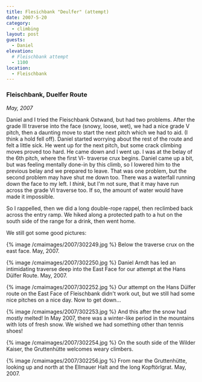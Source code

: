 ```yaml
---
title: Flesichbank "Deulfer" (attempt)
date: 2007-5-20
category:
  - climbing
layout: post
guests:
  - Daniel
elevation:
  # Fleischbank attempt
  - 1100
location:
  - Fleischbank
---
```


### Fleischbank, Duelfer Route</a>
_May, 2007_

Daniel and I tried the Fleischbank Ostwand, but had two problems. After the
grade III traverse into the face (snowy, loose, wet), we had a nice grade V
pitch, then a daunting move to start the next pitch which we had to aid. (I
think a hold fell off). Daniel started worrying about the rest of the route and
felt a little sick. He went up for the next pitch, but some crack climbing
moves proved too hard. He came down and I went up. I was at the belay of the
6th pitch, where the first VI- traverse crux begins. Daniel came up a bit, but
was feeling mentally done-in by this climb, so I lowered him to the previous
belay and we prepared to leave. That was one problem, but the second problem
may have shut me down too. There was a waterfall running down the face to my
left. I _think_, but I'm not sure, that it may have run across the grade VI
traverse too. If so, the amount of water would have made it impossible.

So I rappelled, then we did a long double-rope rappel, then reclimbed back
across the entry ramp. We hiked along a protected path to a hut on the south
side of the range for a drink, then went home.

We still got some good pictures:

{% image /cmaimages/2007/302249.jpg %}
Below the traverse crux on the east face. May, 2007.

{% image /cmaimages/2007/302250.jpg %}
Daniel Arndt has led an intimidating traverse deep into the East Face for our
attempt at the Hans Dülfer Route. May, 2007.

{% image /cmaimages/2007/302252.jpg %}
Our attempt on the Hans Dülfer route on the East Face of Fleischbank didn't
work out, but we still had some nice pitches on a nice day. Now to get down...


{% image /cmaimages/2007/302253.jpg %}
And this after the snow had mostly melted! In May 2007, there was a winter-like
period in the mountains with lots of fresh snow. We wished we had something
other than tennis shoes!

{% image /cmaimages/2007/302254.jpg %}
On the south side of the Wilder Kaiser, the Gruttenhütte welcomes weary climbers.

{% image /cmaimages/2007/302256.jpg %}
From near the Gruttenhütte, looking up and north at the Ellmauer Halt and the
long Kopftörlgrat. May, 2007.
